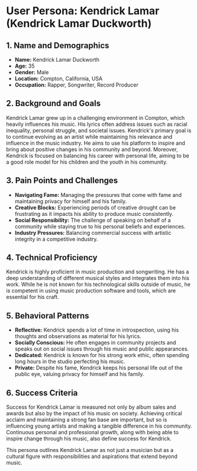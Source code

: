 # User Persona: Kendrick Lamar (Kendrick Lamar Duckworth)

## 1. Name and Demographics
- **Name:** Kendrick Lamar Duckworth
- **Age:** 35
- **Gender:** Male
- **Location:** Compton, California, USA
- **Occupation:** Rapper, Songwriter, Record Producer

## 2. Background and Goals
Kendrick Lamar grew up in a challenging environment in Compton, which heavily influences his music. His lyrics often address issues such as racial inequality, personal struggle, and societal issues. Kendrick's primary goal is to continue evolving as an artist while maintaining his relevance and influence in the music industry. He aims to use his platform to inspire and bring about positive changes in his community and beyond. Moreover, Kendrick is focused on balancing his career with personal life, aiming to be a good role model for his children and the youth in his community.

## 3. Pain Points and Challenges
- **Navigating Fame:** Managing the pressures that come with fame and maintaining privacy for himself and his family.
- **Creative Blocks:** Experiencing periods of creative drought can be frustrating as it impacts his ability to produce music consistently.
- **Social Responsibility:** The challenge of speaking on behalf of a community while staying true to his personal beliefs and experiences.
- **Industry Pressures:** Balancing commercial success with artistic integrity in a competitive industry.

## 4. Technical Proficiency
Kendrick is highly proficient in music production and songwriting. He has a deep understanding of different musical styles and integrates them into his work. While he is not known for his technological skills outside of music, he is competent in using music production software and tools, which are essential for his craft.

## 5. Behavioral Patterns
- **Reflective:** Kendrick spends a lot of time in introspection, using his thoughts and observations as material for his lyrics.
- **Socially Conscious:** He often engages in community projects and speaks out on social issues through his music and public appearances.
- **Dedicated:** Kendrick is known for his strong work ethic, often spending long hours in the studio perfecting his music.
- **Private:** Despite his fame, Kendrick keeps his personal life out of the public eye, valuing privacy for himself and his family.

## 6. Success Criteria
Success for Kendrick Lamar is measured not only by album sales and awards but also by the impact of his music on society. Achieving critical acclaim and maintaining a strong fan base are important, but so is influencing young artists and making a tangible difference in his community. Continuous personal and professional growth, along with being able to inspire change through his music, also define success for Kendrick.

This persona outlines Kendrick Lamar as not just a musician but as a cultural figure with responsibilities and aspirations that extend beyond music.